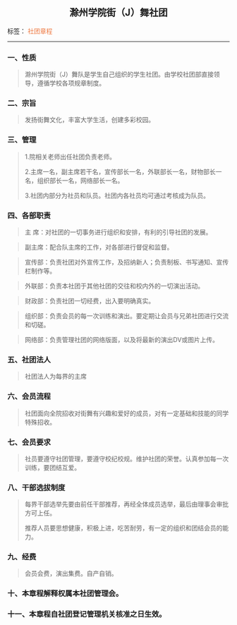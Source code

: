﻿
## <center>滁州学院街（J）舞社团</center>

标签： <font color="#EE7942">社团章程</font>

---
### 一、性质
>    滁州学院街（J）舞队是学生自己组织的学生社团。由学校社团部直接领导，遵循学校各项规章制度。
### 二、宗旨
>    发扬街舞文化，丰富大学生活，创建多彩校园。
### 三、管理
>    1.院相关老师出任社团负责老师。   
>    
>    2.主席一名，副主席若干名，宣传部长一名，外联部长一名，财物部长一名，组织部长一名，网络部长一名。
>        
>    3.社团内部分为社员和队员。社团内各社员均可通过考核成为队员。
### 四、各部职责
>    主 席：对社团的一切事务进行组织和安排，有利的引导社团的发展。
   
>    副主席：配合队主席的工作，对各部进行督促和监督。
     
>   宣传部：负责社团对外宣传工作，及招纳新人；负责制板、书写通知、宣传栏制作等。
 
>   外联部：负责本社团于其他社团的交往和校内外的一切演出活动。
 
>   财政部：负责社团一切经费，出入要明确真实。
   
>   组织部：负责会员的每一次训练和演出。要定期让会员与兄弟社团进行交流和切磋。
   
>    网络部：负责管理社团的网络版面，以及将最新的演出DV或图片上传。
### 五、社团法人
>    社团法人为每界的主席
### 六、会员流程
>    社团面向全院招收对街舞有兴趣和爱好的成员，对有一定基础和技能的同学特殊招收。
### 七、会员要求
>    社员要遵守社团管理，要遵守校纪校规。维护社团的荣誉。认真参加每一次训练，要团结互爱。
### 八、干部选拔制度
>    每界干部选举先要由前任干部推荐，再经全体成员选举，最后由理事会审批方可上任。
>       
>    推荐人员要思想健康，积极上进，吃苦耐劳，有一定的组织和团结会员的能力。
### 九、经费
>    会员会费，演出集费。自产自销。
### 十、本章程解释权属本社团管理会。
### 十一、本章程自社团登记管理机关核准之日生效。